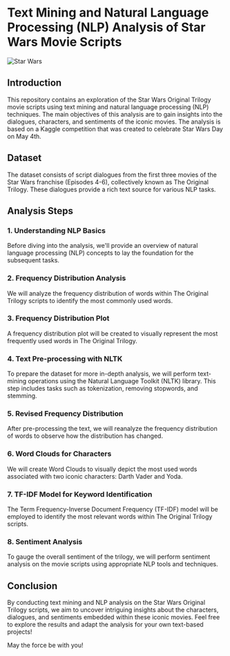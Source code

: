 # Text Mining and Natural Language Processing (NLP) Analysis of Star Wars Movie Scripts

![Star Wars](star-wars-image-link)

## Introduction
This repository contains an exploration of the Star Wars Original Trilogy movie scripts using text mining and natural language processing (NLP) techniques. The main objectives of this analysis are to gain insights into the dialogues, characters, and sentiments of the iconic movies. The analysis is based on a Kaggle competition that was created to celebrate Star Wars Day on May 4th.

## Dataset
The dataset consists of script dialogues from the first three movies of the Star Wars franchise (Episodes 4-6), collectively known as The Original Trilogy. These dialogues provide a rich text source for various NLP tasks.

## Analysis Steps

### 1. Understanding NLP Basics
Before diving into the analysis, we'll provide an overview of natural language processing (NLP) concepts to lay the foundation for the subsequent tasks.

### 2. Frequency Distribution Analysis
We will analyze the frequency distribution of words within The Original Trilogy scripts to identify the most commonly used words.

### 3. Frequency Distribution Plot
A frequency distribution plot will be created to visually represent the most frequently used words in The Original Trilogy.

### 4. Text Pre-processing with NLTK
To prepare the dataset for more in-depth analysis, we will perform text-mining operations using the Natural Language Toolkit (NLTK) library. This step includes tasks such as tokenization, removing stopwords, and stemming.

### 5. Revised Frequency Distribution
After pre-processing the text, we will reanalyze the frequency distribution of words to observe how the distribution has changed.

### 6. Word Clouds for Characters
We will create Word Clouds to visually depict the most used words associated with two iconic characters: Darth Vader and Yoda.

### 7. TF-IDF Model for Keyword Identification
The Term Frequency-Inverse Document Frequency (TF-IDF) model will be employed to identify the most relevant words within The Original Trilogy scripts.

### 8. Sentiment Analysis
To gauge the overall sentiment of the trilogy, we will perform sentiment analysis on the movie scripts using appropriate NLP tools and techniques.


## Conclusion
By conducting text mining and NLP analysis on the Star Wars Original Trilogy scripts, we aim to uncover intriguing insights about the characters, dialogues, and sentiments embedded within these iconic movies. Feel free to explore the results and adapt the analysis for your own text-based projects!

May the force be with you!
